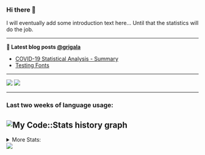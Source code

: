 ### Hi there 👋

I will eventually add some introduction text here... Until that the statistics will do the job. 

<!--
**grigala/grigala** is a ✨ _special_ ✨ repository because its `README.md` (this file) appears on your GitHub profile.

Here are some ideas to get you started:

- 🔭 I’m currently working on ...
- 🌱 I’m currently learning ...
- 👯 I’m looking to collaborate on ...
- 🤔 I’m looking for help with ...
- 💬 Ask me about ...
- 📫 How to reach me: ...
- 😄 Pronouns: ...
- ⚡ Fun fact: ...
-->

---

**📕 Latest blog posts [@grigala](https://grigala.github.io/blog/)**
<!-- BLOG-POST-LIST:START -->
- [COVID-19 Statistical Analysis - Summary](https://grigala.github.io/posts/2020/03/covid-19/)
- [Testing Fonts](https://grigala.github.io/posts/2019/12/testing-fonts/)
<!-- BLOG-POST-LIST:END -->

 ---
 
![](https://grigala-stats.vercel.app/api?username=grigala&count_private=true&show_icons=true&line_height=21&title_color=009930&icon_color=009930) ![](https://grigala-stats.vercel.app/api/top-langs/?username=grigala&layout=compact&title_color=009930)

<!-- images are not the same line
<p align = "center">
    <img src="https://github-readme-stats.vercel.app/api?username=grigala&count_private=true&show_icons=true&theme=dark&line_height=33" width="48%">
    <img src="https://github-readme-stats.vercel.app/api/top-langs/?username=grigala&layout=compact&theme=dark" width="48%">
</p> -->

---
### Last two weeks of language usage:

![My Code::Stats history graph](https://codestats-readme.wegfan.cn/history-graph/grigala)
---
<details>
<summary> More Stats: </summary>
  
<!--START_SECTION:waka-->
📊 **This Week I Spent My Time On** 

```text
⌚︎ Time Zone: Europe/Zurich

💬 Programming Languages: 
Java                     14 hrs 27 mins      █████████░░░░░░░░░░░░░░░░   38.47% 
C++                      7 hrs 21 mins       █████░░░░░░░░░░░░░░░░░░░░   19.6% 
XML                      5 hrs 5 mins        ███░░░░░░░░░░░░░░░░░░░░░░   13.55% 
TeX                      4 hrs 10 mins       ██░░░░░░░░░░░░░░░░░░░░░░░   11.11% 
Bash                     2 hrs 12 mins       █░░░░░░░░░░░░░░░░░░░░░░░░   5.89%

🔥 Editors: 
IntelliJ                 22 hrs 57 mins      ███████████████░░░░░░░░░░   61.09% 
CLion                    14 hrs 27 mins      █████████░░░░░░░░░░░░░░░░   38.46% 
PyCharm                  5 mins              ░░░░░░░░░░░░░░░░░░░░░░░░░   0.23% 
VS Code                  4 mins              ░░░░░░░░░░░░░░░░░░░░░░░░░   0.22%

💻 Operating System: 
Linux                    20 hrs 46 mins      █████████████░░░░░░░░░░░░   55.28% 
Windows                  16 hrs 48 mins      ███████████░░░░░░░░░░░░░░   44.72%

```

**I Mostly Code in Java** 

```text
Java                     6 repos             ████░░░░░░░░░░░░░░░░░░░░░   18.75% 
C++                      3 repos             ██░░░░░░░░░░░░░░░░░░░░░░░   9.38% 
Scala                    3 repos             ██░░░░░░░░░░░░░░░░░░░░░░░   9.38% 
Dart                     3 repos             ██░░░░░░░░░░░░░░░░░░░░░░░   9.38% 
Python                   2 repos             █░░░░░░░░░░░░░░░░░░░░░░░░   6.25%

```



<!--END_SECTION:waka-->

![My Code::Stats history graph](https://codestats-readme.wegfan.cn/history-graph/grigala)
---
</details>

<img src="https://komarev.com/ghpvc/?username=grigala&color=009930"/>

<!-- an additional pinned repositiroes -->
<!-- ![ReadMe Card](https://grigala-stats.vercel.app/api/pin/?username=grigala&repo=3DMMDepthFitting&title_color=008800) -->
